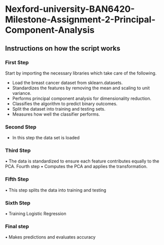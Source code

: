 # Nexford-university-BAN6420-Milestone-Assignment-2-Principal-Component-Analysis
## Instructions on how the script works
### First Step
Start by importing the necessary libraries which take care of the following.

* Load the breast cancer dataset from sklearn.datasets. 
* Standardizes the features by removing the mean and scaling to unit variance. 
* Performs principal component analysis for dimensionality reduction. 
* Classifies the algorithm to predict binary outcomes. 
* Split the dataset into training and testing sets. 
* Measures how well the classifier performs. 
### Second Step
* In this step the data set is loaded
### Third Step
•	The data is standardized to ensure each feature contributes equally to the PCA.
Fourth step
•	Computes the PCA and applies the transformation.
### Fifth Step
•	This step splits the data into training and testing
### Sixth Step
•	Training Logistic Regression
### Final step
•	Makes predictions and evaluates accuracy

